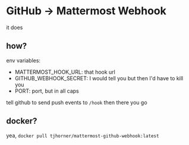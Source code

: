 # GitHub -> Mattermost Webhook

it does

## how?

env variables:

- MATTERMOST_HOOK_URL: that hook url
- GITHUB_WEBHOOK_SECRET: I would tell you but then I'd have to kill you
- PORT: port, but in all caps

tell github to send push events to `/hook` then there you go

## docker?

yea, `docker pull tjhorner/mattermost-github-webhook:latest`